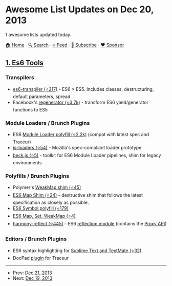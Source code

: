 # Awesome List Updates on Dec 20, 2013

1 awesome lists updated today.

[🏠 Home](/README.md) · [🔍 Search](https://www.trackawesomelist.com/search/) · [🔥 Feed](https://www.trackawesomelist.com/rss.xml) · [📮 Subscribe](https://trackawesomelist.us17.list-manage.com/subscribe?u=d2f0117aa829c83a63ec63c2f&id=36a103854c) · [❤️  Sponsor](https://github.com/sponsors/theowenyoung)



## [1. Es6 Tools](/content/addyosmani/es6-tools/README.md)

### Transpilers

*   [es6-transpiler (⭐217)](https://github.com/termi/es6-transpiler) - ES6 > ES5. Includes classes, destructuring, default parameters, spread
*   Facebook's [regenerator (⭐3.7k)](https://github.com/facebook/regenerator) - transform ES6 yield/generator functions to ES5

### Module Loaders / Brunch Plugins

*   ES6 [Module Loader polyfill (⭐2.2k)](https://github.com/ModuleLoader/es6-module-loader) (compat with latest spec and Traceur)
*   [js-loaders (⭐54)](https://github.com/jorendorff/js-loaders) - Mozilla's spec-compliant loader prototype
*   [beck.js (⭐5)](https://github.com/unscriptable/beck) - toolkit for ES6 Module Loader pipelines, shim for legacy environments

### Polyfills / Brunch Plugins

*   Polymer's [WeakMap shim (⭐45)](https://github.com/Polymer/WeakMap)
*   [ES6 Map Shim (⭐24)](https://github.com/eriwen/es6-map-shim) - destructive shim that follows the latest specification as closely as possible.
*   [ES6 Symbol polyfill (⭐179)](https://github.com/medikoo/es6-symbol)
*   [ES6 Map, Set, WeakMap (⭐4)](https://github.com/EliSnow/Blitz-Collections)
*   [harmony-reflect (⭐445)](https://github.com/tvcutsem/harmony-reflect) - ES6 [reflection module](http://wiki.ecmascript.org/doku.php?id=harmony:reflect_api) (contains the [Proxy API](http://soft.vub.ac.be/\~tvcutsem/proxies/))

### Editors / Brunch Plugins

*   ES6 syntax highlighting for [Sublime Text and TextMate (⭐32)](https://github.com/Benvie/JavaScriptNext.tmLanguage)
*   DocPad [plugin](https://github.com/pflannery/docpad-plugin-traceur) for Traceur

---

- Prev: [Dec 21, 2013](/content/2013/12/21/README.md)
- Next: [Dec 19, 2013](/content/2013/12/19/README.md)